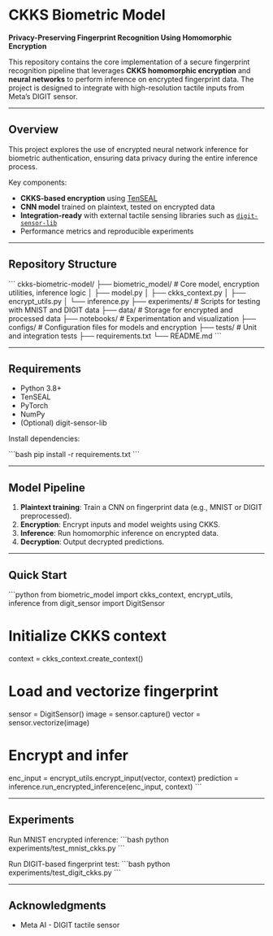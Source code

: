 # CKKS Biometric Model

**Privacy-Preserving Fingerprint Recognition Using Homomorphic Encryption**

This repository contains the core implementation of a secure fingerprint recognition pipeline that leverages **CKKS homomorphic encryption** and **neural networks** to perform inference on encrypted fingerprint data. The project is designed to integrate with high-resolution tactile inputs from Meta’s DIGIT sensor.

---

## Overview

This project explores the use of encrypted neural network inference for biometric authentication, ensuring data privacy during the entire inference process.

Key components:
- **CKKS-based encryption** using [TenSEAL](https://github.com/OpenMined/TenSEAL)
- **CNN model** trained on plaintext, tested on encrypted data
- **Integration-ready** with external tactile sensing libraries such as [`digit-sensor-lib`](https://github.com/your-org/digit-sensor-lib)
- Performance metrics and reproducible experiments

---

## Repository Structure

\```
ckks-biometric-model/
├── biometric_model/           # Core model, encryption utilities, inference logic
│   ├── model.py
│   ├── ckks_context.py
│   ├── encrypt_utils.py
│   └── inference.py
├── experiments/               # Scripts for testing with MNIST and DIGIT data
├── data/                      # Storage for encrypted and processed data
├── notebooks/                 # Experimentation and visualization
├── configs/                   # Configuration files for models and encryption
├── tests/                     # Unit and integration tests
├── requirements.txt
└── README.md
\```

---

## Requirements

- Python 3.8+
- TenSEAL
- PyTorch
- NumPy
- (Optional) digit-sensor-lib

Install dependencies:

\```bash
pip install -r requirements.txt
\```

---

## Model Pipeline

1. **Plaintext training**: Train a CNN on fingerprint data (e.g., MNIST or DIGIT preprocessed).
2. **Encryption**: Encrypt inputs and model weights using CKKS.
3. **Inference**: Run homomorphic inference on encrypted data.
4. **Decryption**: Output decrypted predictions.

---

## Quick Start

\```python
from biometric_model import ckks_context, encrypt_utils, inference
from digit_sensor import DigitSensor

# Initialize CKKS context
context = ckks_context.create_context()

# Load and vectorize fingerprint
sensor = DigitSensor()
image = sensor.capture()
vector = sensor.vectorize(image)

# Encrypt and infer
enc_input = encrypt_utils.encrypt_input(vector, context)
prediction = inference.run_encrypted_inference(enc_input, context)
\```

---

## Experiments

Run MNIST encrypted inference:
\```bash
python experiments/test_mnist_ckks.py
\```

Run DIGIT-based fingerprint test:
\```bash
python experiments/test_digit_ckks.py
\```

---

## Acknowledgments

- Meta AI - DIGIT tactile sensor